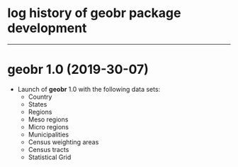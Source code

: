 # log history of geobr package development

-------------------------------------------------------
# geobr 1.0 (2019-30-07)

* Launch of **geobr** 1.0 with the following data sets:
  * Country
  * States
  * Regions
  * Meso regions
  * Micro regions
  * Municipalities
  * Census weighting areas
  * Census tracts
  * Statistical Grid 

